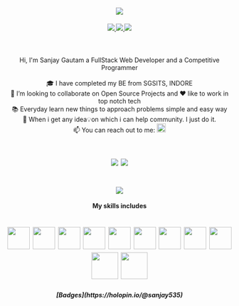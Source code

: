 

<h1 align="center">
  <a href="https://git.io/typing-svg">
    <img src="https://readme-typing-svg.herokuapp.com/?lines=Hello,+There!+👋;I+am+Sanjay...;Welcome+to+my+profile!&color=ff6a95&center=true&width=500&&height=100&size=50&font=Kirang+Haerang">
  </a>
</h1>

<h5 align="center">
    <a href="https://www.linkedin.com/in/sanjaygautam535/" target="_blank">
     <img src="https://img.shields.io/badge/LinkedIn-0077B5?style=for-the-badge&logo=linkedin&logoColor=white"/>
    </a>
    <a href="https://www.hackerrank.com/sanjaykumargaut1?hr_r=1" target="_blank">
     <img src="https://img.shields.io/badge/-Hackerrank-2EC866?style=for-the-badge&logo=HackerRank&logoColor=white"/>
    </a>
    <a href="https://leetcode.com/Sanjay_535/" target="_blank">
     <img src="https://img.shields.io/badge/-LeetCode-FFA116?style=for-the-badge&logo=LeetCode&logoColor=black"/>
    </a>
    
  </h5>
<br>

<p align="center">
  Hi, I'm Sanjay Gautam a FullStack Web Developer and a Competitive Programmer 
  <br>
  <br>
  🎓 I have completed my BE from SGSITS, INDORE
  <br>
  👯 I’m looking to collaborate on Open Source Projects and ❤️ like to work in top notch tech
  <br>
  📚 Everyday learn new things to approach problems simple and easy way
  <br>
  💬 When i get any idea💡on which i can help community. I just do it.
  <br>
  📫 You can reach out to me: <a target="_blank" href="mailto:sanjaykumargautam535@gmail.com"><img height=20 src="https://img.shields.io/badge/-Gmail-D14836?style=for-the-badge&logo=Gmail&logoColor=white"></img></a>
</p>
<h1 align="center">
  <img src="https://github-readme-stats.vercel.app/api?username=sanjay535&&show_icons=true&theme=radical"/>
  <img src="https://github-readme-streak-stats.herokuapp.com/?user=sanjay535&show_icons=true&theme=radical"/>
</h1>
<h1 align="center">
  <img src="https://github-readme-stats.vercel.app/api/top-langs?username=sanjay535&layout=compact&show_icons=true&theme=radical&hide=jupyter+Notebook,python&langs_count=8"/>
</h1>
<p font-size="48px" align="center"><b>My skills includes</b></p> 
<h1 align="center">
  <img height=50 src="https://cdn.jsdelivr.net/gh/devicons/devicon/icons/javascript/javascript-original.svg" />
  <img height=50 src="https://cdn.jsdelivr.net/gh/devicons/devicon/icons/jquery/jquery-original-wordmark.svg" />
  <img height=50 src="https://cdn.jsdelivr.net/gh/devicons/devicon/icons/html5/html5-original.svg" />
  <img height=50 src="https://cdn.jsdelivr.net/gh/devicons/devicon/icons/css3/css3-original.svg" />
  <img height=50 src="https://cdn.jsdelivr.net/gh/devicons/devicon/icons/nodejs/nodejs-original-wordmark.svg" />
  <img height=50 src="https://cdn.jsdelivr.net/gh/devicons/devicon/icons/react/react-original.svg" />
  <img height=50 src="https://cdn.jsdelivr.net/gh/devicons/devicon/icons/java/java-original.svg"/>
  <img height=50 src="https://cdn.jsdelivr.net/gh/devicons/devicon/icons/git/git-plain.svg"/>
  <img height=50 src="https://cdn.jsdelivr.net/gh/devicons/devicon/icons/github/github-original.svg"/>
  <img height=60 src="https://cdn.jsdelivr.net/gh/devicons/devicon/icons/handlebars/handlebars-original-wordmark.svg" />
  <img height=60 src="https://cdn.jsdelivr.net/gh/devicons/devicon/icons/socketio/socketio-original-wordmark.svg" />
</h1>
<h5 align="center">[Badges](https://holopin.io/@sanjay535)
</h5>

